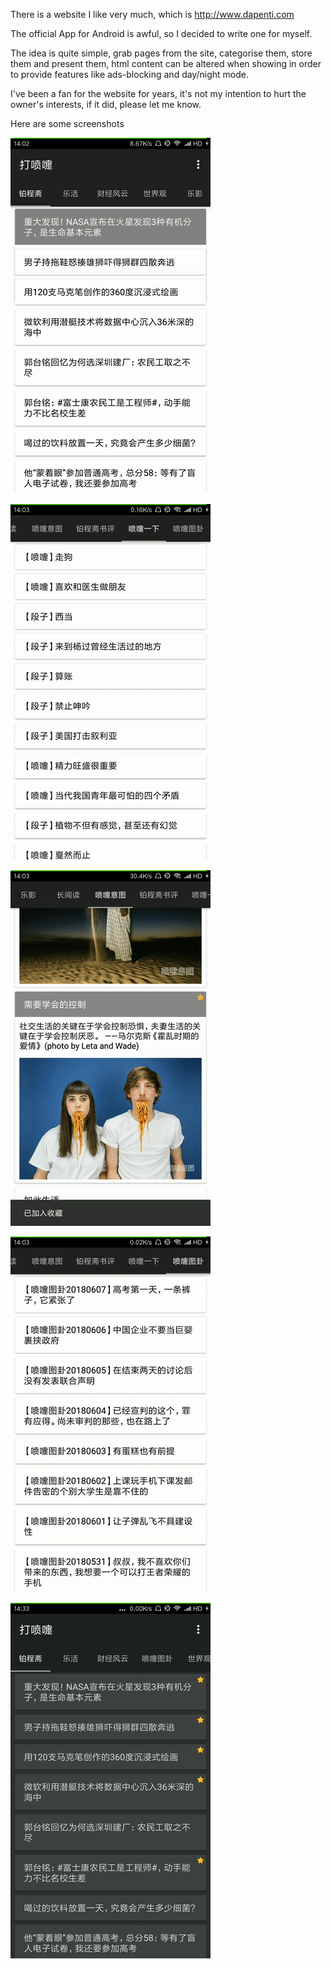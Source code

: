 There is a website I like very much, which is http://www.dapenti.com

The official App for Android is awful, so I decided to write one for myself.

The idea is quite simple, grab pages from the site, categorise them, store them and present them, html content can be altered when showing in order to provide features like ads-blocking and day/night mode.

I've been a fan for the website for years, it's not my intention to hurt the owner's interests, if it did, please let me know.

Here are some screenshots

![img](https://github.com/wcnz2018/dapenti.com__android-kotlin/blob/master/screenshots/screen_1.gif)

![img](https://github.com/wcnz2018/dapenti.com__android-kotlin/blob/master/screenshots/screen_2.gif)

![img](https://github.com/wcnz2018/dapenti.com__android-kotlin/blob/master/screenshots/screen_3.gif)

![img](https://github.com/wcnz2018/dapenti.com__android-kotlin/blob/master/screenshots/screen_4.gif)

![img](https://github.com/wcnz2018/dapenti.com__android-kotlin/blob/master/screenshots/screen_5.gif)
